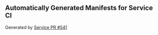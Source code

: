 ## Automatically Generated Manifests for Service CI
Generated by [Service PR #541](https://github.com/trustyai-explainability/trustyai-explainability/pull/541)
